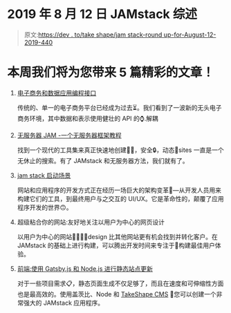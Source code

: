 # 2019 年 8 月 12 日 JAMstack 综述

> 原文:[https://dev . to/take shape/jam stack-round up-for-August-12-2019-440](https://dev.to/takeshape/jamstack-roundup-for-august-12th-2019-440)

# 本周我们将为您带来 5 篇精彩的文章！

1.  [电子商务和数据应用编程接口](https://dev.to/cwcrawley/ecommerce-and-data-apis-34i7)

    传统的、单一的电子商务平台已经成为过去⏳。我们看到了一波新的无头电子商务环境，其中数据和表示使用健壮的 API 的⌚️.解耦

2.  [无服务器 JAM -一个无服务器框架教程](https://www.netlify.com/blog/2016/09/15/serverless-jam---a-serverless-framework-tutorial/)

    找到一个现代的工具集来真正快速地创建🏃‍♀️，安全🔒，动态🧠sites 一直是一个无休止的搜索。有了 JAMstack 和无服务器方法，我们就有了。

3.  [jam stack 启动场景](https://medium.com/crv-insights/the-jamstack-startup-landscape-c06cc3cdb917)

    网站和应用程序的开发方式正在经历一场巨大的架构变革🙂—从开发人员用来构建它们的工具，到最终用户与之交互的 UI/UX。它是革命性的，颠覆了应用程序开发的世界🙃。

4.  超级粘合你的网站:友好地关注以用户为中心的网页设计

    以用户为中心的网站🙋‍♀️🙋‍♂️design 比其他网站更有机会找到并转化客户。在 JAMstack 的基础上进行构建，可以腾出开发时间来专注于🔎构建最佳用户体验。

5.  [前端:使用 Gatsby.js 和 Node.js 进行静态站点更新](https://www.toptal.com/front-end/gatsby-js-node-js-static-site-generator-pt-2)

    对于一些项目需求📋，静态页面生成不仅足够了，而且在速度和可伸缩性方面也是最高效的。使用盖茨比、Node 和 [TakeShape CMS](https://www.takeshape.io/) 🤝您可以创建一个非常强大的 JAMstack 应用程序。